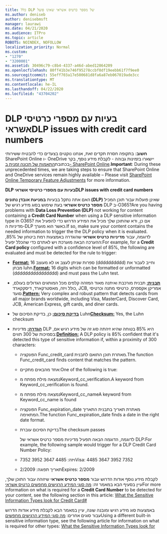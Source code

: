 ```yaml
---
title: כלל DLP של מספר כרטיס אשראי שאינו פועל
ms.author: deniseb
author: denisebmsft
manager: laurawi
ms.date: 04/21/2020
ms.audience: ITPro
ms.topic: article
ROBOTS: NOINDEX, NOFOLLOW
localization_priority: Normal
ms.custom:
- "1270"
- "3200001"
ms.assetid: 30496c79-c8b4-4337-a46d-abed12864209
ms.openlocfilehash: 80ff41b3e746f95278ccbf0df19eebb61f7f9ee0
ms.sourcegitcommit: 55eff703a17e500681d8fa6a87eb067019ade3cc
ms.translationtype: MT
ms.contentlocale: he-IL
ms.lasthandoff: 04/22/2020
ms.locfileid: "43704202"
---
```

# <a name="dlp-issues-with-credit-card-numbers"></a><span data-ttu-id="16838-102">DLP בעיות עם מספרי כרטיסי אשראי</span><span class="sxs-lookup"><span data-stu-id="16838-102">DLP issues with credit card numbers</span></span>

<span data-ttu-id="16838-103">**חשוב**: בתקופה חסרת תקדים זאת, אנחנו נוקטים בצעדים כדי להבטיח ששירותי SharePoint Online ו- OneDrive יישארו בזמינות גבוהה - לקבלת מידע נוסף, בקר בכתובת[התאמות של תכונה זמנית ב- SharePoint Online](https://aka.ms/ODSPAdjustments).</span><span class="sxs-lookup"><span data-stu-id="16838-103">**Important**: During these unprecedented times, we are taking steps to ensure that SharePoint Online and OneDrive services remain highly available – Please visit [SharePoint Online Temporary Feature Adjustments](https://aka.ms/ODSPAdjustments) for more information.</span></span>

<span data-ttu-id="16838-104">**DLP בעיות עם מספרי כרטיסי אשראי**</span><span class="sxs-lookup"><span data-stu-id="16838-104">**DLP issues with credit card numbers**</span></span>

<span data-ttu-id="16838-105">האם אתה נתקל בבעיות **במניעת אובדן נתונים (DLP)** שאינן פועלות עבור תוכן המכיל **מספר כרטיס אשראי** בעת שימוש בסוג מידע רגיש של DLP ב-O365?</span><span class="sxs-lookup"><span data-stu-id="16838-105">Are you having problems with **Data Loss Prevention (DLP)** not working for content containing a **Credit Card Number** when using a DLP sensitive information type in O365?</span></span> <span data-ttu-id="16838-106">אם כן, ודא שהתוכן שלך מכיל את המידע הדרוש כדי להפעיל את מדיניות ה-DLP כאשר הוא מוערך.</span><span class="sxs-lookup"><span data-stu-id="16838-106">If so, make sure your content contains the needed information to trigger the the DLP policy when it is evaluated.</span></span> <span data-ttu-id="16838-107">לדוגמה, עבור **מדיניות כרטיס אשראי** שהוגדרה באמצעות רמת ביטחון של 85%, ההערכה הבאה מוערכת ויש לאתרם כדי שהכלל יפעיל:</span><span class="sxs-lookup"><span data-stu-id="16838-107">For example, for a **Credit Card policy** configured with a confidence level of 85%, the following are evaluated and must be detected for the rule to trigger:</span></span>
  
- <span data-ttu-id="16838-108">**[Format:](https://docs.microsoft.com/office365/securitycompliance/what-the-sensitive-information-types-look-for#format-19)** 16 ספרות שניתן לעצב או לא מעוצב (dddddddddd) וחייב לעבור את מבחן luhn.</span><span class="sxs-lookup"><span data-stu-id="16838-108">**[Format:](https://docs.microsoft.com/office365/securitycompliance/what-the-sensitive-information-types-look-for#format-19)** 16 digits which can be formatted or unformatted (dddddddddddddddd) and must pass the Luhn test.</span></span>

- <span data-ttu-id="16838-109">**[תבנית:](https://docs.microsoft.com/office365/securitycompliance/what-the-sensitive-information-types-look-for#pattern-19)** תבנית מורכבת ואיתנה מאוד המזהה קלפים מכל המותגים הגדולים בעולם, כולל ויזה, מאסטרקארד, דיסקקארד, JCB, אמריקן אקספרס, כרטיסי מתנה וכרטיסי סועד.</span><span class="sxs-lookup"><span data-stu-id="16838-109">**[Pattern:](https://docs.microsoft.com/office365/securitycompliance/what-the-sensitive-information-types-look-for#pattern-19)** Very complex and robust pattern that detects cards from all major brands worldwide, including Visa, MasterCard, Discover Card, JCB, American Express, gift cards, and diner cards.</span></span>

- <span data-ttu-id="16838-110">**[בדיקת סיכום:](https://docs.microsoft.com/office365/securitycompliance/what-the-sensitive-information-types-look-for#checksum-19)** כן, בדיקת הסיכום של Luhn</span><span class="sxs-lookup"><span data-stu-id="16838-110">**[Checksum:](https://docs.microsoft.com/office365/securitycompliance/what-the-sensitive-information-types-look-for#checksum-19)** Yes, the Luhn checksum</span></span>

- <span data-ttu-id="16838-111">**[הגדרה:](https://docs.microsoft.com/office365/securitycompliance/what-the-sensitive-information-types-look-for#definition-19)** מדיניות DLP היא 85% בטוחה שהיא זיהתה סוג זה של מידע רגיש אם, בסמיכות של 300 תווים:</span><span class="sxs-lookup"><span data-stu-id="16838-111">**[Definition:](https://docs.microsoft.com/office365/securitycompliance/what-the-sensitive-information-types-look-for#definition-19)** A DLP policy is 85% confident that it's detected this type of sensitive information if, within a proximity of 300 characters:</span></span>

  - <span data-ttu-id="16838-112">הפונקציה Func_credit_card מאתרת תוכן התואם לתבנית.</span><span class="sxs-lookup"><span data-stu-id="16838-112">The function Func_credit_card finds content that matches the pattern.</span></span>

  - <span data-ttu-id="16838-113">אחד מהבאים מתקיים:</span><span class="sxs-lookup"><span data-stu-id="16838-113">One of the following is true:</span></span>

  - <span data-ttu-id="16838-114">נמצאה מילת מפתח מKeyword_cc_verification.</span><span class="sxs-lookup"><span data-stu-id="16838-114">A keyword from Keyword_cc_verification is found.</span></span>

  - <span data-ttu-id="16838-115">נמצאה מילת מפתח מKeyword_cc_name</span><span class="sxs-lookup"><span data-stu-id="16838-115">A keyword from Keyword_cc_name is found</span></span>

  - <span data-ttu-id="16838-116">הפונקציה Func_expiration_date מאתרת תאריך בתבנית התאריך המתאימה.</span><span class="sxs-lookup"><span data-stu-id="16838-116">The function Func_expiration_date finds a date in the right date format.</span></span>

  - <span data-ttu-id="16838-117">בדיקת הסיכום עוברת</span><span class="sxs-lookup"><span data-stu-id="16838-117">The checksum passes</span></span>

    <span data-ttu-id="16838-118">לדוגמה, הדוגמה הבאה תפעיל מדיניות מספר כרטיס אשראי של DLP:</span><span class="sxs-lookup"><span data-stu-id="16838-118">For example, the following sample would trigger for a DLP Credit Card Number Policy:</span></span>

  - <span data-ttu-id="16838-119">ויזה: 4485 3647 3952 7352</span><span class="sxs-lookup"><span data-stu-id="16838-119">Visa: 4485 3647 3952 7352</span></span>
  
  - <span data-ttu-id="16838-120">תאריך תפוגה: 2/2009</span><span class="sxs-lookup"><span data-stu-id="16838-120">Expires: 2/2009</span></span>

<span data-ttu-id="16838-121">לקבלת מידע נוסף אודות הדרוש עבור **מספר כרטיס אשראי** שיזוהה עבור התוכן שלך, עיין בסעיף הבא במאמר זה: [מה סוגי המידע הרגישים מחפשים כרטיס אשראי](https://docs.microsoft.com/office365/securitycompliance/what-the-sensitive-information-types-look-for#credit-card-number)</span><span class="sxs-lookup"><span data-stu-id="16838-121">For more information on what is required for a **Credit Card Number** to be detected for your content, see the following section in this article: [What the Sensitive Information Types look for Credit Card#](https://docs.microsoft.com/office365/securitycompliance/what-the-sensitive-information-types-look-for#credit-card-number)</span></span>
  
<span data-ttu-id="16838-122">באמצעות סוג מידע רגיש ומובנה שונה, עיין במאמר הבא לקבלת מידע אודות הדרוש עבור סוגים אחרים: [מה סוגי המידע הרגישים מחפשים](https://docs.microsoft.com/office365/securitycompliance/what-the-sensitive-information-types-look-for)</span><span class="sxs-lookup"><span data-stu-id="16838-122">Using a different built-in sensitive information type, see the following article for information on what is required for other types: [What the Sensitive Information Types look for](https://docs.microsoft.com/office365/securitycompliance/what-the-sensitive-information-types-look-for)</span></span>
  